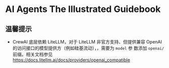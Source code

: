 # AI Agents The Illustrated Guidebook

## 温馨提示
- CrewAI 底层依赖 LiteLLM，对于 LiteLLM 非官方支持、但提供兼容 OpenAI 的访问接口的模型提供方（例如硅基流动），，需要为 `model` 参
  数添加 `openai/` 前缀。相关文档参见 https://docs.litellm.ai/docs/providers/openai_compatible
